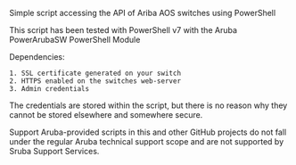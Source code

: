 Simple script accessing the API of Ariba AOS switches using PowerShell

This script has been tested with PowerShell v7 with the Aruba  PowerArubaSW PowerShell Module

Dependencies:

    1. SSL certificate generated on your switch
    2. HTTPS enabled on the switches web-server
    3. Admin credentials

The credentials are stored within the script, but there is no reason why they cannot be stored elsewhere and somewhere secure.

Support
Aruba-provided scripts in this and other GitHub projects do not fall under the regular Aruba technical support scope and are not supported by Sruba Support Services.
